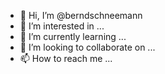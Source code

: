 - 👋 Hi, I’m @berndschneemann
- 👀 I’m interested in ...
- 🌱 I’m currently learning ...
- 💞️ I’m looking to collaborate on ...
- 📫 How to reach me ...

<!---
berndschneemann/berndschneemann is a ✨ special ✨ repository because its `README.md` (this file) appears on your GitHub profile.
You can click the Preview link to take a look at your changes.
--->
